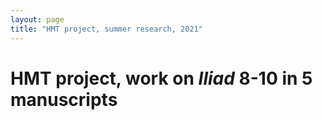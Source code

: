 ```yaml
---
layout: page
title: "HMT project, summer research, 2021"
---
```


# HMT project, work on *Iliad* 8-10 in 5 manuscripts

